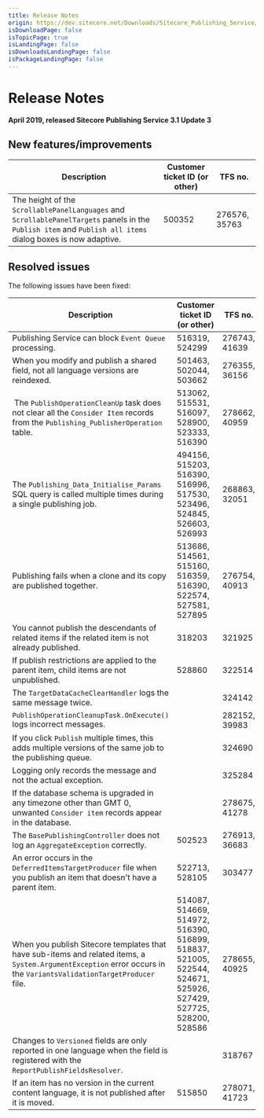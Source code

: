 ```yaml
---
title: Release Notes
origin: https://dev.sitecore.net/Downloads/Sitecore_Publishing_Service/31/Sitecore_Publishing_Service_31_Update3/Release_Notes
isDownloadPage: false
isTopicPage: true
isLandingPage: false
isDownloadsLandingPage: false
isPackageLandingPage: false
---
```


# Release Notes

**April 2019, released Sitecore Publishing Service 3.1 Update 3**

## New features/improvements

 | Description | Customer ticket ID (or other) | TFS no. |
 | --- | --- | --- |
 | ​​The height of the `ScrollablePanelLanguages` and `ScrollablePanelTargets` panels in the `Publish item` and `Publish all items` dialog boxes is now adaptive. | 500352 | 276576, 35763 |

## Resolved issues

The following issues have been fixed:

 | Description | Customer ticket ID (or other) | TFS no. |
 | --- | --- | --- |
 | ​Publishing Service can block `Event Queue` processing​. | 516319, 524299 | 276743, 41639 |
 | When you modify and publish a shared field, ​not all language versions are reindexed​. | 501463, 502044, 503662 | 276355, 36156 |
 | ​ The `PublishOperationCleanUp` task​ does not clear all the `Consider Item` records from the `Publishing_PublisherOperation` table.​ | 513062, 515531, 516097, 528900, 523333, 516390 | 278662, 40959 |
 | ​The `Publishing_Data_Initialise_Params` SQL query is called multiple times during a single publishing job​. | 494156, 515203, 516390, 516996, 517530, 523496, 524845, 526603, 526993 | 268863, 32051 |
 | ​Publishing fails when a clone and its copy are published together​. | 513686, 514561, 515160, 516359, 516390, 522574, 527581, 527895 | 276754, 40913 |
 | ​​You cannot publish the descendants of related items if the related item is not already published​. | 318203 | 321925 |
 | If publish restrictions are applied to the parent item​, ​child items are not unpublished. | 528860 | 322514 |
 | ​​The `TargetDataCacheClearHandler` logs the same message twice​. |  | 324142 |
 | `​​PublishOperationCleanupTask.OnExecute()` logs incorrect messages. |  | 282152, 39983 |
 | ​If you click `Publish` multiple times, this adds multiple versions of the same job to the publishing queue. |  | 324690 |
 | ​​​Logging only records the message and not the actual exception. |  | 325284 |
 | ​If the database schema is upgraded in any timezone other than GMT 0, unwanted `Consider item` records appear in the database. |  | 278675, 41278 |
 | ​The `BasePublishingController` does not log an `AggregateException` correctly. ​​ | 502523 | 276913, 36683 |
 | ​An error occurs in the `DeferredItemsTargetProducer` file when you publish an item that doesn't have a parent item.​​​ | 522713, 528105 | 303477 |
 | When you publish Sitecore templates that have sub-items and related items, a `System.ArgumentException` error occurs in the `VariantsValidationTargetProducer`​ file. | 514087, 514669, 514972, 516390, 516899, 518837, 521005, 522544, 524671, 525926, 527429, 527725, 528200, 528586 | 278655, 40925 |
 | ​​Changes to `Versioned` fields are only reported in one language when the field is registered with the `ReportPublishFieldsResolver`. |  | 318767 |
 | If an item has no version in the current content language, it is not published after it is moved​.​​ | 515850 | 278071, 41723 |